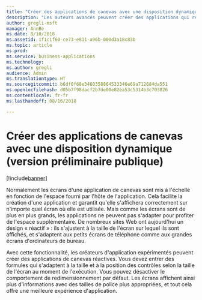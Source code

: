 ```yaml
---
title: "Créer des applications de canevas avec une disposition dynamique"
description: "Les auteurs avancés peuvent créer des applications qui réagissent et s'adaptent dynamiquement à différents environnements."
author: gregli-msft
manager: AnnBe
ms.date: 8/10/2018
ms.assetid: 1f1c1f60-ce73-e811-a96b-000d3a18c83b
ms.topic: article
ms.prod: 
ms.service: business-applications
ms.technology: 
ms.author: gregli
audience: Admin
ms.translationtype: HT
ms.sourcegitcommit: b6df0f68e3460358864533346e69a712684da551
ms.openlocfilehash: d05b7f98dacf2b7de00e82ea53c5314b3c703826
ms.contentlocale: fr-fr
ms.lasthandoff: 08/16/2018

---
```

# <a name="create-canvas-apps-with-responsive-layout-public-preview"></a>Créer des applications de canevas avec une disposition dynamique (version préliminaire publique)


[!include[banner](../../includes/banner.md)]

Normalement les écrans d'une application de canevas sont mis à l'échelle en fonction de l'espace fourni par l'hôte de l'application.  Cela facilite la création d'une application et garantit qu'elle s'affichera correctement sur n'importe quel écran où elle est utilisée.  Mais comme les écrans sont de plus en plus grands, les applications ne peuvent pas s'adapter pour profiter de l'espace supplémentaire.  De nombreux sites Web ont aujourd'hui un design « réactif » : ils s'ajustent à la taille de l'écran sur lequel ils sont affichés, et s'adaptent aux petits écrans de téléphone comme aux grandes écrans d'ordinateurs de bureau.  

Avec cette fonctionnalité, les créateurs d'application expérimentés peuvent créer des applications de canevas réactives.  Vous devez entrer des formules qui s'adaptent à la taille et à la position des contrôles selon la taille de l'écran au moment de l'exécution.  Vous pouvez désactiver le comportement de redimensionnement par défaut.  Les écrans affichent ainsi plus d'informations avec des tailles de police plus appropriées, et tout cela offre une meilleure expérience d'application.


